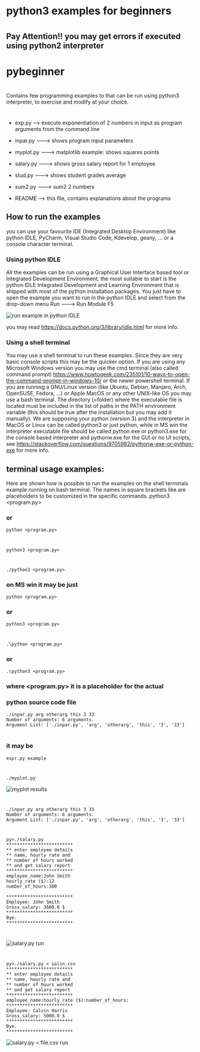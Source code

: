 # ##################################
# python3 examples for beginners  ##
# ##################################

## Pay Attention!! you may get errors if executed using python2 interpreter

# pybeginner
# ##################################
Contains few programming examples to that can be run 
using python3 interpreter, to exercise and modify at your choice.
# ##################################

- exp.py --> execute exponentiation of 2 numbers in input
              as program arguments from the command line
- inpar.py ---> shows program input parameters

- myplot.py ---> matplotlib example: shows squares points

- salary.py ---> shows gross salary report for 1 employee

- stud.py ---> shows student grades average

- sum2.py ---> sum2 2 numbers

- README --> this file, contains explanations about the programs
## How to run the examples
you can use your favourite IDE (Integrated Desktop Environment) like
python IDLE, PyCharm, Visual Studio Code, Kdevelop, geany, ...
or a console character terminal.
### Using python IDLE
All the examples can be run using a Graphical User Interface
based tool or Integrated Development Environment, the most
suitable to start is the python IDLE Integrated Development and Learning Environment
that is shipped with most of the python installation packages.
You just have to open the example you want to run in the python IDLE
and select from the drop-down menu Run ---> Run Module F5

![run example in python IDLE](howtorun.png "how to run an example in the python IDLE Integrated and Learning Environment")

you may read https://docs.python.org/3/library/idle.html for more info.
### Using a shell terminal 
You may use a shell terminal to run these examples. Since they are very
basic console scripts this may be the quicker option.
If you are using any Microsoft Windows version you may use the cmd terminal 
(also called command prompt)
https://www.howtogeek.com/235101/10-ways-to-open-the-command-prompt-in-windows-10/
or the newer powershell terminal. 
If you are running a GNU/Linux version
(like Ubuntu, Debian, Manjaro, Arch, OpenSUSE, Fedora, ...) or Apple MacOS
or any other UNIX-like OS you may use a bash terminal.
The directory (=folder) where the executable file is located must be included in the list
of paths in the PATH environment variable (this should be true after the installation
but you may add it manually).
We are supposing your python (version 3) and the interpreter in MacOS or Linux 
can be called python3 or just python, while in MS win the interpreter executable file 
should be called python.exe or python3.exe for the console based interpreter and pythonw.exe 
for the GUI or no UI scripts, 
see https://stackoverflow.com/questions/9705982/pythonw-exe-or-python-exe for more info.
## terminal usage examples:
Here are shown how is possible to run the examples on the shell terminals
example running on bash terminal. The names in square brackets like 
	<this>
are placeholders to be customized in the specific commands.
    python3 <program.py>
### or
    python <program.py>
#
    python3 <program.py>
#
    ./python3 <program.py>
### on MS win it may be just
    python <program.py>
### or
    python3 <program.py>
#
    .\python <program.py>
### or 
    .\python3 <program.py>
### where <program.py> it is a placeholder for the actual
### python source code file
    ./inpar.py arg otherarg this 3 33
    Number of arguments: 6 arguments.
    Argument List: ['./inpar.py', 'arg', 'otherarg', 'this', '3', '33']
#
### it may be
    expr.py example
#
    ./myplot.py
![myplot results](awesome.png "myplot.py giving results")
#
    ./inpar.py arg otherarg this 3 33
    Number of arguments: 6 arguments.
    Argument List: ['./inpar.py', 'arg', 'otherarg', 'this', '3', '33']
#
    py>./salary.py
    *************************
    ** enter employee details
    ** name, hourly rate and
    ** number of hours worked
    ** and get salary report
    *************************
    employee_name:John Smith
    hourly_rate ($):12
    number_of_hours:300

    *************************
    Employee: John Smith
    Gross_salary: 3600.0 $
    *************************
    Bye.
    *************************
#
![salary.py run](salaryrun.png "showing the execution of the console app salary.py using the terminal")
#
    py>./salary.py < salin.csv 
    *************************
    ** enter employee details
    ** name, hourly rate and
    ** number of hours worked
    ** and get salary report
    *************************
    employee_name:hourly_rate ($):number_of_hours:
    *************************
    Employee: Calvin Harris
    Gross_salary: 5000.0 $
    *************************
    Bye.
    *************************
![salary.py < file.csv run](salaryonwincmd.jpg "showing the execution of the console app salary.py using the terminal on MS Win and reading from standard input")
